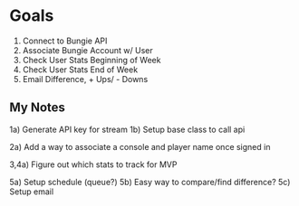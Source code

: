 # Goals
1) Connect to Bungie API
2) Associate Bungie Account w/ User
3) Check User Stats Beginning of Week
4) Check User Stats End of Week
5) Email Difference, + Ups/ - Downs

## My Notes
1a) Generate API key for stream
1b) Setup base class to call api

2a) Add a way to associate a console and player name once signed in

3,4a) Figure out which stats to track for MVP

5a) Setup schedule (queue?)
5b) Easy way to compare/find difference?
5c) Setup email

